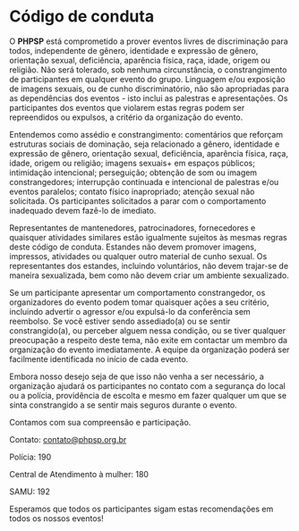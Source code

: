 # Código de conduta

O **PHPSP** está comprometido a prover eventos livres de discriminação para todos, independente de gênero, identidade e expressão de gênero, orientação sexual, deficiência, aparência física, raça, idade, origem ou religião. Não será tolerado, sob nenhuma circunstância, o constrangimento de participantes em qualquer evento do grupo. Linguagem e/ou exposição de imagens sexuais, ou de cunho discriminatório, não são apropriadas para as dependências dos eventos - isto inclui as palestras e apresentações. Os participantes dos eventos que violarem estas regras podem ser repreendidos ou expulsos, a critério da organização do evento. 

Entendemos como assédio e constrangimento: comentários que reforçam estruturas sociais de dominação, seja relacionado a gênero, identidade e expressão de gênero, orientação sexual, deficiência, aparência física, raça, idade, origem ou religião; imagens sexuais+ em espaços públicos; intimidação intencional; perseguição; obtenção de som ou imagem constrangedores; interrupção continuada e intencional de palestras e/ou eventos paralelos; contato físico inapropriado; atenção sexual não solicitada. Os participantes solicitados a parar com o comportamento inadequado devem fazê-lo de imediato.

Representantes de mantenedores, patrocinadores, fornecedores e quaisquer atividades similares estão igualmente sujeitos às mesmas regras deste código de conduta. Estandes não devem promover imagens, impressos, atividades ou qualquer outro material de cunho sexual. Os representantes dos estandes, incluindo voluntários, não devem trajar-se de maneira sexualizada, bem como não devem criar um ambiente sexualizado.

Se um participante apresentar um comportamento constrangedor, os organizadores do evento podem tomar quaisquer ações a seu critério, incluindo advertir o agressor e/ou expulsá-lo da conferência sem reembolso. Se você estiver sendo assediado(a) ou se sentir constrangido(a), ou perceber alguem nessa condição, ou se tiver qualquer preocupação a respeito deste tema, não exite em contactar um membro da organização do evento imediatamente. A equipe da organização poderá ser facilmente identificada no início de cada evento.

Embora nosso desejo seja de que isso não venha a ser necessário, a organização ajudará os participantes no contato com a segurança do local ou a polícia, providência de escolta e mesmo em fazer qualquer um que se sinta constrangido a se sentir mais seguros durante o evento.

Contamos com sua compreensão e participação.

Contato: contato@phpsp.org.br

Polícia: 190

Central de Atendimento à mulher: 180

SAMU: 192

Esperamos que todos os participantes sigam estas recomendações em todos os nossos eventos!
